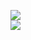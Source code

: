 [![](https://img.shields.io/badge/Made%20With-Github%20Spray-lightgrey.svg?style=for-the-badge&logo=github)](https://github.com/Annihil/github-spray#2128)  
[![](https://i.imgur.com/2DrTn0Z.gif)](https://github.com/Annihil/github-spray)